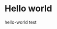 <!DOCTYPE html>
<html>
<head>
  <meta charset="UTF-8">
  <title>Hello world</title>
</head>
<body>
  <h1>Hello world</h1>
  <p>hello-world test</p>
</body>
</html>
